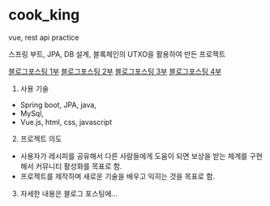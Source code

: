 # cook_king
vue, rest api practice

스프링 부트, JPA, DB 설계, 블록체인의 UTXO을 활용하여 만든 프로젝트

[블로그포스팅 1부](https://velog.io/@a45hvn/%ED%94%84%EB%A1%9C%EC%A0%9D%ED%8A%B8-%ED%9B%84%EA%B8%B0-3%EB%B6%80%EC%9E%91-%EB%A0%88%EC%8B%9C%ED%94%BC-%EA%B3%B5%EC%9C%A0-%EB%B0%8F-%EB%B8%94%EB%A1%9D%EC%B2%B4%EC%9D%B8-%EA%B3%B5%EB%B6%80-1%EB%B6%80)
[블로그포스팅 2부](https://velog.io/@a45hvn/%ED%94%84%EB%A1%9C%EC%A0%9D%ED%8A%B8-%ED%9B%84%EA%B8%B0-3%EB%B6%80%EC%9E%91-%EB%A0%88%EC%8B%9C%ED%94%BC-%EA%B3%B5%EC%9C%A0-%EB%B0%8F-%EB%B8%94%EB%A1%9D%EC%B2%B4%EC%9D%B8-%EA%B3%B5%EB%B6%80-2%EB%B6%80)
[블로그포스팅 3부](https://velog.io/@a45hvn/%ED%94%84%EB%A1%9C%EC%A0%9D%ED%8A%B8-%ED%9B%84%EA%B8%B0-3%EB%B6%80%EC%9E%91-%EB%A0%88%EC%8B%9C%ED%94%BC-%EA%B3%B5%EC%9C%A0-%EB%B0%8F-%EB%B8%94%EB%A1%9D%EC%B2%B4%EC%9D%B8-%EA%B3%B5%EB%B6%80-3%EB%B6%80)
[블로그포스팅 4부](https://velog.io/@a45hvn/%ED%94%84%EB%A1%9C%EC%A0%9D%ED%8A%B8-%ED%9B%84%EA%B8%B0-3%EB%B6%80%EC%9E%91-%EB%A0%88%EC%8B%9C%ED%94%BC-%EA%B3%B5%EC%9C%A0-%EB%B0%8F-%EB%B8%94%EB%A1%9D%EC%B2%B4%EC%9D%B8-%EA%B3%B5%EB%B6%80-4%EB%B6%80-%ED%9B%84%EA%B8%B0)


1. 사용 기술
- Spring boot, JPA, java,
- MySql,
- Vue.js, html, css, javascript

2. 프로젝트 의도
- 사용자가 레시피를 공유해서 다른 사람들에게 도움이 되면 보상을 받는 체계를 구현해서 커뮤니티 활성화를 목표로 함.
- 프로젝트를 제작하며 새로운 기술을 배우고 익히는 것을 목표로 함.

3. 자세한 내용은 블로그 포스팅에...
